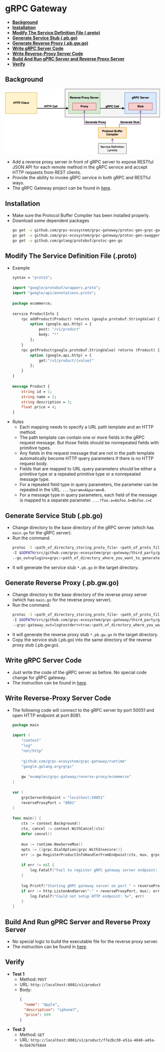 # gRPC Gateway

- [**Background**](#background)
- [**Installation**](#installation)
- [**Modify The Service Definition File (.proto)**](#modify-the-service-definition-file-proto)
- [**Generate Service Stub (.pb.go)**](#generate-service-stub-pbgo)
- [**Generate Reverse Proxy (.pb.gw.go)**](#generate-reverse-proxy-pbgwgo)
- [**Write gRPC Server Code**](#write-grpc-server-code)
- [**Write Reverse-Proxy Server Code**](#write-reverse-proxy-server-code)
- [**Build And Run gPRC Server and Reverse Proxy Server**](#build-and-run-gprc-server-and-reverse-proxy-server)
- [**Verify**](#verify)

## Background
![](../docs/diagram/gateway.png)
- Add a reverse proxy server in front of gRPC server to expose RESTful JSON API for each remote method in the gRPC service and accept HTTP requests from REST clients.
- Provide the ability to invoke gRPC service in both gRPC and RESTful ways.
- The gRPC Gateway project can be found in [here](https://github.com/grpc-ecosystem/grpc-gateway).

## Installation
- Make sure the Protocol Buffer Compiler has been installed properly.
- Download some dependent packages
  ```bash
  go get -u github.com/grpc-ecosystem/grpc-gateway/protoc-gen-grpc-gateway
  go get -u github.com/grpc-ecosystem/grpc-gateway/protoc-gen-swagger
  go get -u github.com/golang/protobuf/protoc-gen-go
  ```
  
## Modify The Service Definition File (.proto)
- Example
  ```proto
  syntax = "proto3";

  import "google/protobuf/wrappers.proto";
  import "google/api/annotations.proto";

  package ecommerce;

  service ProductInfo {
      rpc addProduct(Product) returns (google.protobuf.StringValue) {
          option (google.api.http) = {
              post: "/v1/product"
              body: "*"
          };
      }
      rpc getProduct(google.protobuf.StringValue) returns (Product) {
          option (google.api.http) = {
              get:"/v1/product/{value}"
          };
      }
  }

  message Product {
      string id = 1;
      string name = 2;
      string description = 3;
      float price = 4;
  }
  ```
- Rules
   - Each mapping needs to specify a URL path template and an HTTP method.
   - The path template can contain one or more fields in the gRPC request message. But those fields should be nonrepeated fields with primitive types.
   - Any fields in the request message that are not in the path template automatically become HTTP query parameters if there is no HTTP request body.
   - Fields that are mapped to URL query parameters should be either a primitive type or a repeated primitive type or a nonrepeated message type.
   - For a repeated field type in query parameters, the parameter can be repeated in the URL.
     `...?param=A&param=B.`
   - For a message type in query parameters, each field of the message is mapped to a separate parameter.
     `...?foo.a=A&foo.b=B&foo.c=C`

## Generate Service Stub (.pb.go)
- Change directory to the base directory of the gRPC server (which has `main.go` for the gRPC server).
- Run the command.
  ```bash
  protoc -I <path_of_directory_storing_proto_file> <path_of_proto_file> \
  -I $GOPATH/src/github.com/grpc-ecosystem/grpc-gateway/third_party/googleapis \
  --go_out=plugins=grpc:<path_of_directory_where_you_want_to_generate_stub_file>
  ```
- It will generate the service stub `*.pb.go` in the target directory.

## Generate Reverse Proxy (.pb.gw.go)
- Change directory to the base directory of the reverse proxy server (which has `main.go` for the reverse proxy server).
- Run the command.
  ```bash
  protoc -I <path_of_directory_storing_proto_file> <path_of_proto_file> \
  -I $GOPATH/src/github.com/grpc-ecosystem/grpc-gateway/third_party/googleapis \
  --grpc-gateway_out=logtostderr=true:<path_of_directory_where_you_want_to_generate_stub_file>
  ```
- It will generate the reverse proxy stub `*.pb.gw.go` in the target directory.
- Copy the service stub (.pb.go) into the same directory of the reverse proxy stub (.pb.gw.go).

## Write gRPC Server Code
- Just write the code of the gRPC server as before. No special code change for gRPC gateway.
- The instruction can be found in [here](../docs/write_server.md).

## Write Reverse-Proxy Server Code
- The following code will connect to the gRPC server by port 50051 and open HTTP endpoint at port 8081.
  ```go
  package main

  import (
      "context"
      "log"
      "net/http"

      "github.com/grpc-ecosystem/grpc-gateway/runtime"
      "google.golang.org/grpc"

      gw "examples/grpc-gateway/reverse-proxy/ecommerce"
  )

  var (
      grpcServerEndpoint = "localhost:50051"
      reverseProxyPort = "8081"
  )

  func main() {
      ctx := context.Background()
      ctx, cancel := context.WithCancel(ctx)
      defer cancel()

      mux := runtime.NewServeMux()
      opts := []grpc.DialOption{grpc.WithInsecure()}
      err := gw.RegisterProductInfoHandlerFromEndpoint(ctx, mux, grpcServerEndpoint, opts)

      if err != nil {
          log.Fatalf("Fail to register gRPC gateway server endpoint: %v", err)
      }

      log.Printf("Starting gRPC gateway server on port " + reverseProxyPort)
      if err := http.ListenAndServe(":" + reverseProxyPort, mux); err != nil {
          log.Fatalf("Could not setup HTTP endpoint: %v", err)
      }
  }
  ```
  
## Build And Run gPRC Server and Reverse Proxy Server
- No special logic to build the executable file for the reverse proxy server.
- The instruction can be found in [here](../docs/build_executable.md).

## Verify
- **Test 1**
   - Method: `POST`
   - URL: `http://localhost:8081/v1/product`
   - Body:
     ```json
     {
       "name": "Apple", 
       "description": "iphone7", 
       "price": 699
     }
     ```
- **Test 2**
   - Method: `GET`
   - URL: `http://localhost:8081/v1/product/f7e2bc30-e51a-4840-a45a-0c5b676f58d4`
